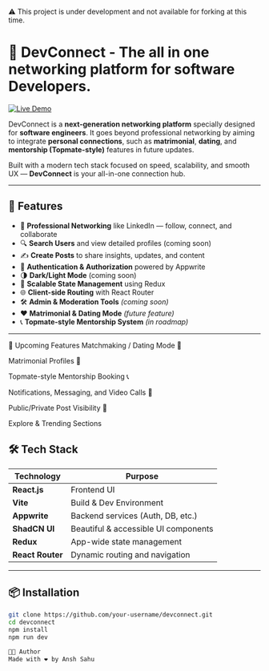 ⚠️ This project is under development and not available for forking at this time.

# 💼 DevConnect - The all in one networking platform for software Developers.

[![Live Demo](https://img.shields.io/badge/🔗%20Live%20Demo-devconnect-blue?style=for-the-badge)](https://dev-connect-seven-psi.vercel.app/)


DevConnect is a **next-generation networking platform** specially designed for **software engineers**. It goes beyond professional networking by aiming to integrate **personal connections**, such as **matrimonial**, **dating**, and **mentorship (Topmate-style)** features in future updates.

Built with a modern tech stack focused on speed, scalability, and smooth UX — **DevConnect** is your all-in-one connection hub.

---

## 🚀 Features

- 👥 **Professional Networking** like LinkedIn — follow, connect, and collaborate
- 🔍 **Search Users** and view detailed profiles  (coming soon)
- ✍️ **Create Posts** to share insights, updates, and content
- 🔐 **Authentication & Authorization** powered by Appwrite
- 🌗 **Dark/Light Mode**  (coming soon)
- 🧠 **Scalable State Management** using Redux
- 🌐 **Client-side Routing** with React Router
- 🛠️ **Admin & Moderation Tools** *(coming soon)*
- ❤️ **Matrimonial & Dating Mode** *(future feature)*
- 📞 **Topmate-style Mentorship System** *(in roadmap)*

---

🔮 Upcoming Features
Matchmaking / Dating Mode 💖

Matrimonial Profiles 💍

Topmate-style Mentorship Booking 📞

Notifications, Messaging, and Video Calls 📲

Public/Private Post Visibility 🔐

Explore & Trending Sections 

## 🛠️ Tech Stack

| Technology    | Purpose                        |
|---------------|--------------------------------|
| **React.js**  | Frontend UI                    |
| **Vite**      | Build & Dev Environment        |
| **Appwrite**  | Backend services (Auth, DB, etc.) |
| **ShadCN UI** | Beautiful & accessible UI components |
| **Redux**     | App-wide state management      |
| **React Router** | Dynamic routing and navigation |

---

## 📦 Installation

```bash
git clone https://github.com/your-username/devconnect.git
cd devconnect
npm install
npm run dev

🧑‍💻 Author
Made with ❤️ by Ansh Sahu

